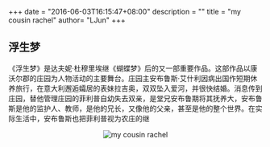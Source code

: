 +++
date = "2016-06-03T16:15:47+08:00"
description = ""
title = "my cousin rachel"
author= "LJun"
+++

## 浮生梦

《浮生梦》是达夫妮·杜穆里埃继《蝴蝶梦》后的又一部重要作品。这部作品以康沃尔郡的庄园为人物活动的主要舞台。庄园主安布鲁斯·艾什利因病出国作短期休养旅行，在意大利邂逅孀居的表妹拉吉奥，双双坠入爱河，并很快结婚。消息传到庄园，替他管理庄园的菲利普自幼失去双亲，是堂兄安布鲁期将其抚养大，安布鲁斯是他的监护人、教师，是他的兄长，又像他的父亲，甚至是他的整个世界。在实际生活中，安布鲁斯也把菲利普视为农庄的继

<div style="width: 200px; text-align:center; margin:0px auto;">
    <img src="/images/my-cousin-rachel.jpg" alt="my cousin rachel" />
</div>
